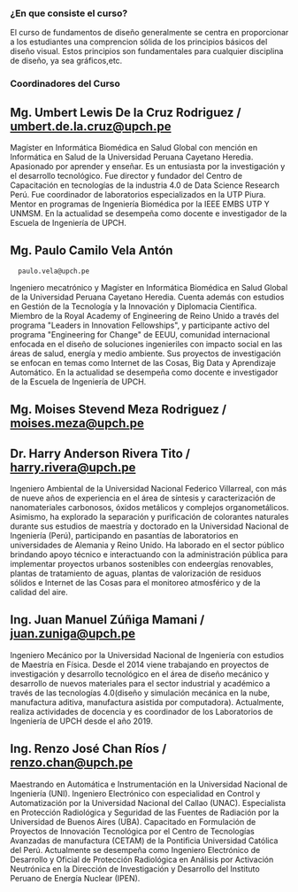 ### ¿En que consiste el curso?
El curso de fundamentos de diseño generalmente se centra en proporcionar a los estudiantes una comprencion sólida de los principios básicos del diseño visual. Estos principios son fundamentales para cualquier disciplina de diseño, ya sea gráficos,etc.

### Coordinadores del Curso  
##  Mg. Umbert Lewis De la Cruz Rodriguez / umbert.de.la.cruz@upch.pe 
Magíster en Informática Biomédica en Salud Global con mención en Informática en Salud de la Universidad Peruana Cayetano Heredia. Apasionado por aprender y enseñar. Es un entusiasta por la investigación y el desarrollo tecnológico. Fue director y fundador del Centro de Capacitación en tecnologías de la industria 4.0 de Data Science Research Perú. Fue coordinador de laboratorios especializados en la UTP Piura. Mentor en programas de Ingeniería Biomédica por la IEEE EMBS UTP Y UNMSM. En la actualidad se desempeña como docente e investigador de la Escuela de Ingeniería de UPCH. 

## Mg. Paulo Camilo Vela Antón 


      paulo.vela@upch.pe 


Ingeniero mecatrónico y Magíster en Informática Biomédica en Salud Global de la Universidad Peruana Cayetano Heredia. Cuenta además con estudios en Gestión de la Tecnología y la Innovación y Diplomacia Científica. Miembro de la Royal Academy of Engineering de Reino Unido a través del programa "Leaders in Innovation Fellowships", y participante activo del programa "Engineering for Change" de EEUU, comunidad internacional enfocada en el diseño de soluciones ingenieriles con impacto social en las áreas de salud, energía y medio ambiente. Sus proyectos de investigación se enfocan en temas como Internet de las Cosas, Big Data y Aprendizaje Automático. En la actualidad se desempeña como docente e investigador de la Escuela de Ingeniería de UPCH.

## Mg. Moises Stevend Meza Rodriguez / moises.meza@upch.pe

## Dr. Harry Anderson Rivera Tito / harry.rivera@upch.pe
Ingeniero Ambiental de la Universidad Nacional Federico Villarreal, con más de nueve años de experiencia en el área de síntesis y caracterización de nanomateriales carbonosos, óxidos metálicos y complejos organometálicos. Asimismo, ha explorado la separación y purificación de colorantes naturales durante sus estudios de maestría y doctorado en la Universidad Nacional de Ingeniería (Perú), participando en pasantías de laboratorios en universidades de Alemania y Reino Unido. Ha laborado en el sector público brindando apoyo técnico e interactuando con la administración pública para implementar proyectos urbanos sostenibles con endeergías renovables, plantas de tratamiento de aguas, plantas de valorización de residuos sólidos e Internet de las Cosas para el monitoreo atmosférico y de la calidad del aire. 


## Ing. Juan Manuel Zúñiga Mamani / juan.zuniga@upch.pe
Ingeniero Mecánico por la Universidad Nacional de Ingeniería con estudios de Maestría en Física. Desde el 2014 viene trabajando en proyectos de investigación y desarrollo tecnológico en el área de diseño mecánico y desarrollo de nuevos materiales para el sector industrial y académico a través de las tecnologías 4.0(diseño y simulación mecánica en la nube, manufactura aditiva, manufactura asistida por computadora). Actualmente, realiza actividades de docencia y es coordinador de los Laboratorios de Ingeniería de UPCH desde el año 2019.

## Ing. Renzo José Chan Ríos / renzo.chan@upch.pe
Maestrando en Automática e Instrumentación en la Universidad Nacional de Ingeniería (UNI). Ingeniero Electrónico con especialidad en Control y Automatización por la Universidad Nacional del Callao (UNAC). Especialista en Protección Radiológica y Seguridad de las Fuentes de Radiación por la Universidad de Buenos Aires (UBA). Capacitado en Formulación de Proyectos de Innovación Tecnológica por el Centro de Tecnologías Avanzadas de manufactura (CETAM) de la Pontificia Universidad Católica del Perú. Actualmente se desempeña como Ingeniero Electrónico de Desarrollo y Oficial de Protección Radiológica en Análisis por Activación Neutrónica en la Dirección de Investigación y Desarrollo del Instituto Peruano de Energía Nuclear (IPEN). 

